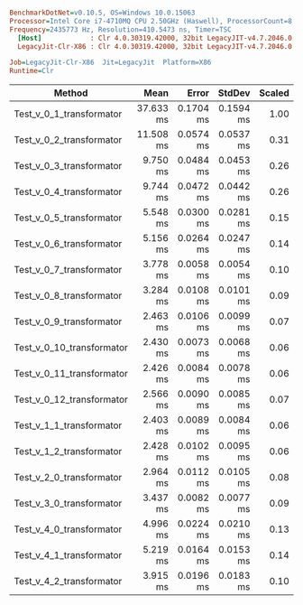``` ini

BenchmarkDotNet=v0.10.5, OS=Windows 10.0.15063
Processor=Intel Core i7-4710MQ CPU 2.50GHz (Haswell), ProcessorCount=8
Frequency=2435773 Hz, Resolution=410.5473 ns, Timer=TSC
  [Host]            : Clr 4.0.30319.42000, 32bit LegacyJIT-v4.7.2046.0
  LegacyJit-Clr-X86 : Clr 4.0.30319.42000, 32bit LegacyJIT-v4.7.2046.0

Job=LegacyJit-Clr-X86  Jit=LegacyJit  Platform=X86  
Runtime=Clr  

```
 |                    Method |      Mean |     Error |    StdDev | Scaled |     Gen 0 | Allocated |
 |-------------------------- |----------:|----------:|----------:|-------:|----------:|----------:|
 |  Test_v_0_1_transformator | 37.633 ms | 0.1704 ms | 0.1594 ms |   1.00 | 4858.3333 |  16.31 MB |
 |  Test_v_0_2_transformator | 11.508 ms | 0.0574 ms | 0.0537 ms |   0.31 | 2413.5417 |   7.69 MB |
 |  Test_v_0_3_transformator |  9.750 ms | 0.0484 ms | 0.0453 ms |   0.26 | 1843.7500 |   5.91 MB |
 |  Test_v_0_4_transformator |  9.744 ms | 0.0472 ms | 0.0442 ms |   0.26 | 1843.7500 |   5.91 MB |
 |  Test_v_0_5_transformator |  5.548 ms | 0.0300 ms | 0.0281 ms |   0.15 | 1547.9167 |   4.88 MB |
 |  Test_v_0_6_transformator |  5.156 ms | 0.0264 ms | 0.0247 ms |   0.14 | 2018.7500 |   6.29 MB |
 |  Test_v_0_7_transformator |  3.778 ms | 0.0058 ms | 0.0054 ms |   0.10 | 1990.6250 |    6.1 MB |
 |  Test_v_0_8_transformator |  3.284 ms | 0.0108 ms | 0.0101 ms |   0.09 | 1407.0313 |   4.33 MB |
 |  Test_v_0_9_transformator |  2.463 ms | 0.0106 ms | 0.0099 ms |   0.07 | 1400.7813 |   4.33 MB |
 | Test_v_0_10_transformator |  2.430 ms | 0.0073 ms | 0.0068 ms |   0.06 | 1405.9896 |   4.33 MB |
 | Test_v_0_11_transformator |  2.426 ms | 0.0084 ms | 0.0078 ms |   0.06 | 1401.8229 |   4.33 MB |
 | Test_v_0_12_transformator |  2.566 ms | 0.0090 ms | 0.0085 ms |   0.07 | 1528.1250 |   4.69 MB |
 |  Test_v_1_1_transformator |  2.403 ms | 0.0089 ms | 0.0084 ms |   0.06 | 1404.9479 |   4.33 MB |
 |  Test_v_1_2_transformator |  2.428 ms | 0.0102 ms | 0.0095 ms |   0.06 | 1401.8229 |   4.33 MB |
 |  Test_v_2_0_transformator |  2.964 ms | 0.0112 ms | 0.0105 ms |   0.08 | 1401.8229 |   4.33 MB |
 |  Test_v_3_0_transformator |  3.437 ms | 0.0082 ms | 0.0077 ms |   0.09 | 1110.9375 |   3.46 MB |
 |  Test_v_4_0_transformator |  4.996 ms | 0.0224 ms | 0.0210 ms |   0.13 |  928.6458 |   3.04 MB |
 |  Test_v_4_1_transformator |  5.219 ms | 0.0164 ms | 0.0153 ms |   0.14 |  918.2292 |   3.04 MB |
 |  Test_v_4_2_transformator |  3.915 ms | 0.0196 ms | 0.0183 ms |   0.10 |  716.6667 |   2.35 MB |
